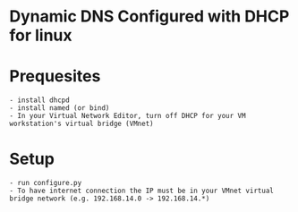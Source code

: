 # Dynamic DNS Configured with DHCP for linux #

# Prequesites
    - install dhcpd
    - install named (or bind)
    - In your Virtual Network Editor, turn off DHCP for your VM workstation's virtual bridge (VMnet)
# Setup
    - run configure.py
    - To have internet connection the IP must be in your VMnet virtual bridge network (e.g. 192.168.14.0 -> 192.168.14.*)
